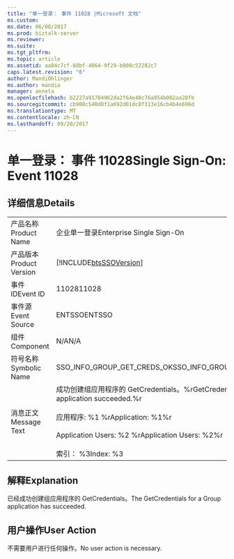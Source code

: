 ```yaml
---
title: "单一登录： 事件 11028 |Microsoft 文档"
ms.custom: 
ms.date: 06/08/2017
ms.prod: biztalk-server
ms.reviewer: 
ms.suite: 
ms.tgt_pltfrm: 
ms.topic: article
ms.assetid: aa84c7cf-88bf-4064-9f29-b008c52282c7
caps.latest.revision: "6"
author: MandiOhlinger
ms.author: mandia
manager: anneta
ms.openlocfilehash: b2227a91704962da2f64e48c76a954b002aa28fb
ms.sourcegitcommit: cb908c540d8f1a692d01dc8f313e16cb4b4e696d
ms.translationtype: MT
ms.contentlocale: zh-CN
ms.lasthandoff: 09/20/2017
---
```

# <a name="single-sign-on-event-11028"></a><span data-ttu-id="e9afb-102">单一登录： 事件 11028</span><span class="sxs-lookup"><span data-stu-id="e9afb-102">Single Sign-On: Event 11028</span></span>
## <a name="details"></a><span data-ttu-id="e9afb-103">详细信息</span><span class="sxs-lookup"><span data-stu-id="e9afb-103">Details</span></span>  
  
|||  
|-|-|  
|<span data-ttu-id="e9afb-104">产品名称</span><span class="sxs-lookup"><span data-stu-id="e9afb-104">Product Name</span></span>|<span data-ttu-id="e9afb-105">企业单一登录</span><span class="sxs-lookup"><span data-stu-id="e9afb-105">Enterprise Single Sign-On</span></span>|  
|<span data-ttu-id="e9afb-106">产品版本</span><span class="sxs-lookup"><span data-stu-id="e9afb-106">Product Version</span></span>|[!INCLUDE[btsSSOVersion](../includes/btsssoversion-md.md)]|  
|<span data-ttu-id="e9afb-107">事件 ID</span><span class="sxs-lookup"><span data-stu-id="e9afb-107">Event ID</span></span>|<span data-ttu-id="e9afb-108">11028</span><span class="sxs-lookup"><span data-stu-id="e9afb-108">11028</span></span>|  
|<span data-ttu-id="e9afb-109">事件源</span><span class="sxs-lookup"><span data-stu-id="e9afb-109">Event Source</span></span>|<span data-ttu-id="e9afb-110">ENTSSO</span><span class="sxs-lookup"><span data-stu-id="e9afb-110">ENTSSO</span></span>|  
|<span data-ttu-id="e9afb-111">组件</span><span class="sxs-lookup"><span data-stu-id="e9afb-111">Component</span></span>|<span data-ttu-id="e9afb-112">N/A</span><span class="sxs-lookup"><span data-stu-id="e9afb-112">N/A</span></span>|  
|<span data-ttu-id="e9afb-113">符号名称</span><span class="sxs-lookup"><span data-stu-id="e9afb-113">Symbolic Name</span></span>|<span data-ttu-id="e9afb-114">SSO_INFO_GROUP_GET_CREDS_OK</span><span class="sxs-lookup"><span data-stu-id="e9afb-114">SSO_INFO_GROUP_GET_CREDS_OK</span></span>|  
|<span data-ttu-id="e9afb-115">消息正文</span><span class="sxs-lookup"><span data-stu-id="e9afb-115">Message Text</span></span>|<span data-ttu-id="e9afb-116">成功创建组应用程序的 GetCredentials。%r</span><span class="sxs-lookup"><span data-stu-id="e9afb-116">GetCredentials for Group application succeeded.%r</span></span><br /><br /> <span data-ttu-id="e9afb-117">应用程序: %1 %r</span><span class="sxs-lookup"><span data-stu-id="e9afb-117">Application: %1%r</span></span><br /><br /> <span data-ttu-id="e9afb-118">Application Users: %2 %r</span><span class="sxs-lookup"><span data-stu-id="e9afb-118">Application Users: %2%r</span></span><br /><br /> <span data-ttu-id="e9afb-119">索引： %3</span><span class="sxs-lookup"><span data-stu-id="e9afb-119">Index: %3</span></span>|  
  
## <a name="explanation"></a><span data-ttu-id="e9afb-120">解释</span><span class="sxs-lookup"><span data-stu-id="e9afb-120">Explanation</span></span>  
 <span data-ttu-id="e9afb-121">已经成功创建组应用程序的 GetCredentials。</span><span class="sxs-lookup"><span data-stu-id="e9afb-121">The GetCredentials for a Group application has succeeded.</span></span>  
  
## <a name="user-action"></a><span data-ttu-id="e9afb-122">用户操作</span><span class="sxs-lookup"><span data-stu-id="e9afb-122">User Action</span></span>  
 <span data-ttu-id="e9afb-123">不需要用户进行任何操作。</span><span class="sxs-lookup"><span data-stu-id="e9afb-123">No user action is necessary.</span></span>
